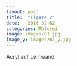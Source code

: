 ```yaml
---
layout: post
title:  "Figure 2"
date:   2016-02-02
categories: Malerei
image: images/01.jpg
image_y: images/01_y.jpg
---
```

Acryl auf Leinwand.
